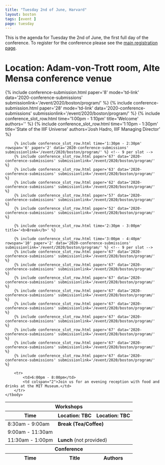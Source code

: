 ```yaml
---
title: "Tuesday 2nd of June, Harvard"
layout: boston
tags: [event ]
page: tuesday
---
```


This is the agenda for Tuesday the 2nd of June, the first full day of the conference. To register for the conference please see the [main registration page][registration].

# Location: Adam-von-Trott room, Alte Mensa conference venue
<table class="api-table">
    <thead>
        <tr>
            <th colspan="3">Workshops</th>
        </tr>
        <tr>
            <th rowspan="2">Time</th>
            <th>Location: TBC</th>
            <th>Location: TBC</th>
        </tr>
    </thead>
    <tbody>
        <tr>
            <td>8:30am - 9:00am</td>
            <td colspan="2"><b>Break (Tea/Coffee)</b></td>
        </tr>    
        <tr>
            <td>9:00am - 11:30am</td>
            {% include conference-submission.html paper='8' mode='td-link' data='2020-conference-submissions' submissionlink='/event/2020/boston/program/' %}
            {% include conference-submission.html paper='28' mode='td-link' data='2020-conference-submissions' submissionlink='/event/2020/boston/program/' %}
        </tr>
        <tr>
            <td>11:30am - 1:00pm</td>
            <td colspan="2"><b>Lunch</b> (not provided)</td>
        </tr>    
    </tbody>
    <thead>
        <tr>
            <th colspan="3">Conference</th>
        </tr>
        <tr>
            <th rowspan="1">Time</th>
            <th colspan="1">Title</th>
            <th colspan="1">Authors</th>
        </tr>
    </thead>
    <tbody>
        {% include conference_slot_row.html time='1:00pm - 1:10pm' title='Welcome' authors='' %}
        {% include conference_slot_row.html time='1:10pm - 1:30pm' title='State of the IIIF Universe' authors='Josh Hadro, IIIF Managing Director' %}

        {% include conference_slot_row.html time='1:30pm - 2:30pm' rowspan='6' paper='2' data='2020-conference-submissions' submissionlink='/event/2020/boston/program/' %} <!-- 9 per slot -->
        {% include conference_slot_row.html paper='67' data='2020-conference-submissions' submissionlink='/event/2020/boston/program/' %}
        {% include conference_slot_row.html paper='63' data='2020-conference-submissions' submissionlink='/event/2020/boston/program/' %}
        {% include conference_slot_row.html paper='62' data='2020-conference-submissions' submissionlink='/event/2020/boston/program/' %}
        {% include conference_slot_row.html paper='57' data='2020-conference-submissions' submissionlink='/event/2020/boston/program/' %}
        {% include conference_slot_row.html paper='52' data='2020-conference-submissions' submissionlink='/event/2020/boston/program/' %}

        {% include conference_slot_row.html time='2:30pm - 3:00pm' title='<b>Break</b>' %}

        {% include conference_slot_row.html time='3:00pm - 4:40pm' rowspan='10' paper='2' data='2020-conference-submissions' submissionlink='/event/2020/boston/program/' %} <!-- 9 per slot -->
        {% include conference_slot_row.html paper='67' data='2020-conference-submissions' submissionlink='/event/2020/boston/program/' %}
        {% include conference_slot_row.html paper='67' data='2020-conference-submissions' submissionlink='/event/2020/boston/program/' %}
        {% include conference_slot_row.html paper='67' data='2020-conference-submissions' submissionlink='/event/2020/boston/program/' %}
        {% include conference_slot_row.html paper='67' data='2020-conference-submissions' submissionlink='/event/2020/boston/program/' %}
        {% include conference_slot_row.html paper='67' data='2020-conference-submissions' submissionlink='/event/2020/boston/program/' %}
        {% include conference_slot_row.html paper='67' data='2020-conference-submissions' submissionlink='/event/2020/boston/program/' %}
        {% include conference_slot_row.html paper='67' data='2020-conference-submissions' submissionlink='/event/2020/boston/program/' %}
        {% include conference_slot_row.html paper='67' data='2020-conference-submissions' submissionlink='/event/2020/boston/program/' %}
        {% include conference_slot_row.html paper='67' data='2020-conference-submissions' submissionlink='/event/2020/boston/program/' %}

        <tr>
            <td>6:00pm - 8:00pm</td>
            <td colspan="2">Join us for an evening reception with food and drinks at the MIT Museum.</td>
        </tr>
    </tbody>
</table>

[registration]: https://www.eventbrite.co.uk/e/2020-iiif-annual-conference-tickets-92771629441
